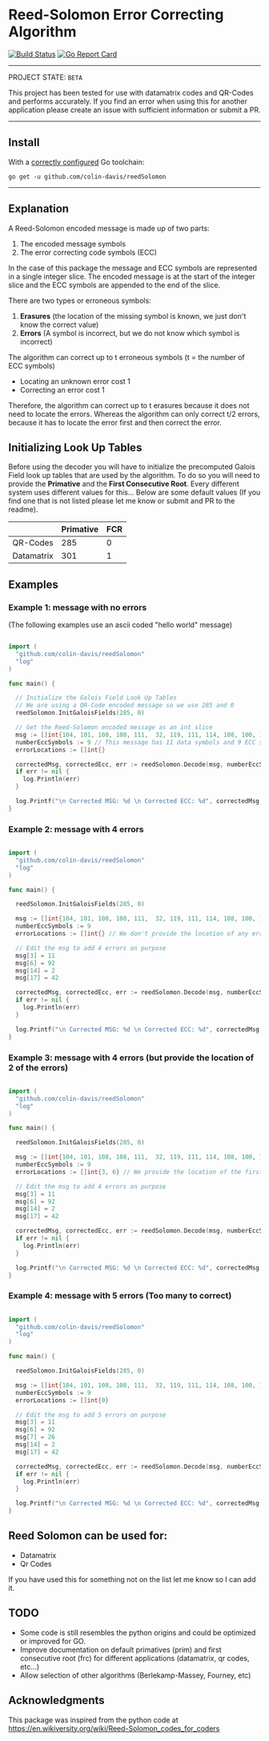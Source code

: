 # Reed-Solomon Error Correcting Algorithm

[![Build Status](https://travis-ci.org/colin-davis/reedSolomon.svg?branch=master)](https://travis-ci.org/colin-davis/reedSolomon)
[![Go Report Card](https://goreportcard.com/badge/github.com/colin-davis/reedSolomon)](https://goreportcard.com/report/github.com/colin-davis/reedSolomon)
____

PROJECT STATE: `BETA`

This project has been tested for use with datamatrix codes and QR-Codes and performs accurately. If you find an error when using this for another application please create an issue with sufficient information or submit a PR.

---

## Install

With a [correctly configured](https://golang.org/doc/install#testing) Go toolchain:

`go get -u github.com/colin-davis/reedSolomon`

---

## Explanation

A Reed-Solomon encoded message is made up of two parts:
1. The encoded message symbols
2. The error correcting code symbols (ECC)

In the case of this package the message and ECC symbols are represented in a single
integer slice. The encoded message is at the start of the integer slice and the ECC symbols are appended to the end of the slice.


There are two types or erroneous symbols:
1. **Erasures** (the location of the missing symbol is known, we just don't know the correct value)
2. **Errors** (A symbol is incorrect, but we do not know which symbol is incorrect)

The algorithm can correct up to t erroneous symbols (t = the number of ECC symbols)
- Locating an unknown error cost 1
- Correcting an error cost 1

Therefore, the algorithm can correct up to t erasures because it does not need to locate the errors. Whereas the algorithm can only correct t/2 errors, because it has to locate the error first and then correct the error.


## Initializing Look Up Tables

Before using the decoder you will have to initialize the precomputed Galois Field look up tables that are used by the algorithm.
To do so you will need to provide the **Primative** and the **First Consecutive Root**. Every different system uses different values for this...
Below are some default values (If you find one that is not listed please let me know or submit and PR to the readme).

|            | Primative | FCR |
|------------|-----------|-----|
| QR-Codes   | 285       | 0   |
| Datamatrix | 301       | 1   |

## Examples

### Example 1: message with no errors
(The following examples use an ascii coded "hello world" message)
```go

import (
  "github.com/colin-davis/reedSolomon"
  "log"
)

func main() {

  // Initialize the Galois Field Look Up Tables
  // We are using a QR-Code encoded message so we use 285 and 0
  reedSolomon.InitGaloisFields(285, 0)

  // Get the Reed-Solomon encoded message as an int slice
  msg := []int{104, 101, 108, 108, 111,  32, 119, 111, 114, 108, 100, 145, 124, 96, 105, 94, 31, 179, 149, 163} // "hello world"
  numberEccSymbols := 9 // This message has 11 data symbols and 9 ECC symbols
  errorLocations := []int{}

  correctedMsg, correctedEcc, err := reedSolomon.Decode(msg, numberEccSymbols, errorLocations)
  if err != nil {
    log.Println(err)
  }

  log.Printf("\n Corrected MSG: %d \n Corrected ECC: %d", correctedMsg, correctedEcc)
}
```

### Example 2: message with 4 errors
```go

import (
  "github.com/colin-davis/reedSolomon"
  "log"
)

func main() {

  reedSolomon.InitGaloisFields(285, 0)

  msg := []int{104, 101, 108, 108, 111,  32, 119, 111, 114, 108, 100, 145, 124, 96, 105, 94, 31, 179, 149, 163} // "hello world"
  numberEccSymbols := 9
  errorLocations := []int{} // We don't provide the location of any errors (this will cost 2 for each error because it has to locate then fix the error)

  // Edit the msg to add 4 errors on purpose
  msg[3] = 11
  msg[6] = 92
  msg[14] = 2
  msg[17] = 42

  correctedMsg, correctedEcc, err := reedSolomon.Decode(msg, numberEccSymbols, errorLocations)
  if err != nil {
    log.Println(err)
  }

  log.Printf("\n Corrected MSG: %d \n Corrected ECC: %d", correctedMsg, correctedEcc)
}
```

### Example 3: message with 4 errors (but provide the location of 2 of the errors)
```go

import (
  "github.com/colin-davis/reedSolomon"
  "log"
)

func main() {

  reedSolomon.InitGaloisFields(285, 0)

  msg := []int{104, 101, 108, 108, 111,  32, 119, 111, 114, 108, 100, 145, 124, 96, 105, 94, 31, 179, 149, 163} // "hello world"
  numberEccSymbols := 9
  errorLocations := []int{3, 6} // We provide the location of the first two errors (These two errors will now only cost 1 each)

  // Edit the msg to add 4 errors on purpose
  msg[3] = 11
  msg[6] = 92
  msg[14] = 2
  msg[17] = 42

  correctedMsg, correctedEcc, err := reedSolomon.Decode(msg, numberEccSymbols, errorLocations)
  if err != nil {
    log.Println(err)
  }

  log.Printf("\n Corrected MSG: %d \n Corrected ECC: %d", correctedMsg, correctedEcc)
}
```

### Example 4: message with 5 errors (Too many to correct)
```go

import (
  "github.com/colin-davis/reedSolomon"
  "log"
)

func main() {

  reedSolomon.InitGaloisFields(285, 0)

  msg := []int{104, 101, 108, 108, 111,  32, 119, 111, 114, 108, 100, 145, 124, 96, 105, 94, 31, 179, 149, 163} // "hello world"
  numberEccSymbols := 9
  errorLocations := []int{0}

  // Edit the msg to add 5 errors on purpose
  msg[3] = 11
  msg[6] = 92
  msg[7] = 26
  msg[14] = 2
  msg[17] = 42

  correctedMsg, correctedEcc, err := reedSolomon.Decode(msg, numberEccSymbols, errorLocations)
  if err != nil {
    log.Println(err)
  }

  log.Printf("\n Corrected MSG: %d \n Corrected ECC: %d", correctedMsg, correctedEcc)
}
```

## Reed Solomon can be used for:

  - Datamatrix
  - Qr Codes

If you have used this for something not on the list let me know so I can add it.

## TODO
 - Some code is still resembles the python origins and could be optimized or improved for GO.
 - Improve documentation on default primatives (prim) and first consecutive root (frc) for different applications (datamatrix, qr codes, etc...)
 - Allow selection of other algorithms (Berlekamp-Massey, Fourney, etc)

## Acknowledgments

This package was inspired from the python code at https://en.wikiversity.org/wiki/Reed-Solomon_codes_for_coders
